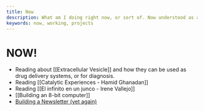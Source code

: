 ```yaml
---
title: Now
description: What am I doing right now, or sort of. Now understood as a continuum and not as an instant.
keywords: now, working, projects
---
```

# NOW!
- Reading about [[Extracellular Vesicle]] and how they can be used as drug delivery systems, or for diagnosis.
- Reading [[Catalytic Experiences - Hamid Ghanadan]]
- Reading [[El infinito en un junco - Irene Vallejo]]
- [[Building an 8-bit computer]]
- [Building a Newsletter (yet again)](http://newsletter.aquiles.me/)